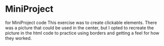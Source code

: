 # MiniProject
for MiniProject code
This exercise was to create clickable elements.  There was a picture that could be used in the center, but I opted to recreate the picture in the html code to practice using borders and getting a feel for how they worked.


